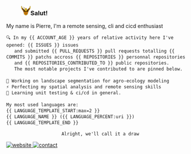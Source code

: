 > <img align="left" alt="praisesun" height=25px src="praisesun.png"> 

### Salut!

My name is Pierre, I'm a remote sensing, cli and cicd enthusiast

<div align="left">
    
    🔍 In my {{ ACCOUNT_AGE }} years of relative activity here I've opened: {{ ISSUES }} issues
       and submitted {{ PULL_REQUESTS }} pull requests totalling {{ COMMITS }} patchs accross {{ REPOSITORIES }} personnal repositories
       and {{ REPOSITORIES_CONTRIBUTED_TO }} public repositories.
       The most notable projects I've contributed to are pinned below.

    🌱 Working on landscape segmentation for agro-ecology modeling
    ⚡ Perfecting my spatial analysis and remote sensing skills
    🚀 Learning unit testing & ci/cd in general.

    My most used languages are:
    {{ LANGUAGE_TEMPLATE_START:max=2 }}
    {{ LANGUAGE_NAME }} ({{ LANGUAGE_PERCENT:uri }})
    {{ LANGUAGE_TEMPLATE_END }}

</div>
<div align="center">

    Alright, we'll call it a draw
</div>

<a href="https://pierre-manchon.pm">
    <img alt="website" src="https://img.shields.io/website?down_color=red&down_message=pierre-manchon.pm&label=://&labelColor=161b22&up_color=00ffff&up_message=pierre-manchon.pm&url=https%3A%2F%2Fpierre-manchon.pm&style=flat-square">
</a>
<a href="https://pierre-manchon.pm/find-me#contact">
    <img alt="contact" src="https://img.shields.io/static/v1?label=%2Ffind-me%23contact&labelColor=161b22&message= &color=161b22&style=flat-square">
</a>
